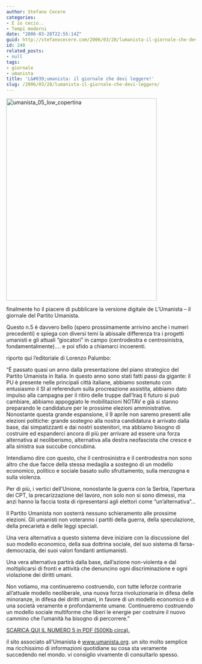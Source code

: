 ```yaml
---
author: Stefano Cecere
categories:
- E io cecio..
- Tempi moderni
date: "2006-03-28T22:55:14Z"
guid: http://stefanocecere.com/2006/03/28/lumanista-il-giornale-che-devi-leggere/
id: 248
related_posts:
- null
tags:
- giornale
- umanista
title: 'L&#039;umanista: il giornale che devi leggere!'
slug: /2006/03/28/lumanista-il-giornale-che-devi-leggere/
---
```


[<img class="alignnone size-full wp-image-5480" alt="umanista_05_low_copertina" src="http://stefanocecere.com/wp-content/uploads/sites/3/2006/03/umanista_05_low_copertina.jpg" width="400" height="538" srcset="http://stefanocecere.com/wp-content/uploads/sites/3/2006/03/umanista_05_low_copertina.jpg 400w, http://stefanocecere.com/wp-content/uploads/sites/3/2006/03/umanista_05_low_copertina-223x300.jpg 223w" sizes="(max-width: 400px) 100vw, 400px" />](http://stefanocecere.com/wp-content/uploads/sites/3/2006/03/umanista_05_low.pdf)

finalmente ho il piacere di pubblicare la versione digitale de L&#8217;Umanista &#8211; il giornale del Partito Umanista.
  
Questo n.5 è davvero bello (spero prossimamente arrivino anche i numeri precedenti) e spiega con diversi temi la abissale differenza tra i progetti umanisti e gli attuali &#8220;giocatori&#8221; in campo (centrodestra e centrosinistra, fondamentalmente)&#8230;. e poi sfido a chiamarci incoerenti.

riporto qui l&#8217;editoriale di Lorenzo Palumbo:
  
&#8220;È passato quasi un anno dalla presentazione del piano strategico del Partito Umanista in Italia. In questo anno sono stati fatti passi da gigante: il PU è presente nelle principali città italiane, abbiamo sostenuto con entusiasmo il SI al referendum sulla procreazione assistita, abbiamo dato impulso alla campagna per il ritiro delle truppe dall’Iraq Il futuro si può cambiare, abbiamo appoggiato le mobilitazioni NOTAV e già si stanno preparando le candidature per le prossime elezioni amministrative. Nonostante questa grande espansione, il 9 aprile non saremo presenti alle elezioni politiche: grande sostegno alla nostra candidatura è arrivato dalla base, dai simpatizzanti e dai nostri sostenitori, ma abbiamo bisogno di costruire ed espanderci ancora di più per arrivare ad essere una forza alternativa al neoliberismo, alternativa alla destra neofascista che cresce e alla sinistra sua succube concubina.
  
Intendiamo dire con questo, che il centrosinistra e il centrodestra non sono altro che due facce della stessa medaglia a sostegno di un modello economico, politico e sociale basato sullo sfruttamento, sulla menzogna e sulla violenza.
  
Per di più, i vertici dell’Unione, nonostante la guerra con la Serbia, l’apertura dei CPT, la precarizzazione del lavoro, non solo non si sono dimessi, ma anzi hanno la faccia tosta di ripresentarsi agli elettori come “un’alternativa”&#8230;
  
Il Partito Umanista non sosterrà nessuno schieramento alle prossime elezioni. Gli umanisti non voteranno i partiti della guerra, della speculazione, della precarietà e delle leggi speciali.
  
Una vera alternativa a questo sistema deve iniziare con la discussione del suo modello economico, della sua dottrina sociale, del suo sistema di farsa-democrazia, dei suoi valori fondanti antiumanisti.
  
Una vera alternativa partirà dalla base, dall’azione non-violenta e dal moltiplicarsi di fronti e attività che denuncino ogni discriminazione e ogni violazione dei diritti umani.
  
Non votiamo, ma continueremo costruendo, con tutte leforze contrarie all’attuale modello neoliberale, una nuova forza rivoluzionaria in difesa delle minoranze, in difesa dei diritti umani, in favore di un modello economico e di una società veramente e profondamente umane. Continueremo costruendo un modello sociale multiforme che liberi le energie per costruire il nuovo cammino che l’umanità ha bisogno di percorrere.&#8221;

[SCARICA QUI IL NUMERO 5 in PDF (500Kb circa).](/wp-content/umanista_05_low.pdf "")
  
il sito associato all&#8217;Umanista è <a href="www.umanista.org" target="_blank">www.umanista.org</a>. un sito molto semplice ma ricchissimo di informazioni quotidiane su cosa sta veramente succedendo nel mondo. vi consiglio vivamente di consultarlo spesso.
